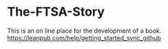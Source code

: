 # The-FTSA-Story  
This is an on line place for the development of a book.
https://leanpub.com/help/getting_started_sync_github
